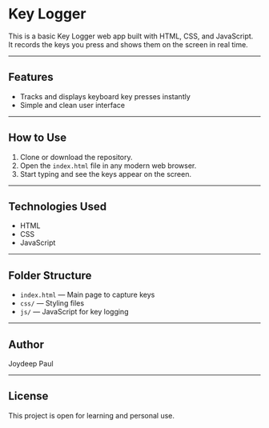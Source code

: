# Key Logger

This is a basic Key Logger web app built with HTML, CSS, and JavaScript.  
It records the keys you press and shows them on the screen in real time.

---

## Features

- Tracks and displays keyboard key presses instantly  
- Simple and clean user interface  

---

## How to Use

1. Clone or download the repository.  
2. Open the `index.html` file in any modern web browser.  
3. Start typing and see the keys appear on the screen.

---

## Technologies Used

- HTML  
- CSS  
- JavaScript  

---

## Folder Structure

- `index.html` — Main page to capture keys  
- `css/` — Styling files  
- `js/` — JavaScript for key logging  

---

## Author

Joydeep Paul

---

## License

This project is open for learning and personal use.
